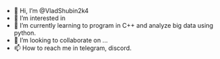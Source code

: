 - 👋 Hi, I’m @VladShubin2k4
- 👀 I’m interested in 
- 🌱 I’m currently learning to program in C++ and analyze big data using python.
- 💞️ I’m looking to collaborate on ...
- 📫 How to reach me in telegram, discord.

<!---
VladShubin2k4/VladShubin2k4 is a ✨ special ✨ repository because its `README.md` (this file) appears on your GitHub profile.
You can click the Preview link to take a look at your changes.
--->
